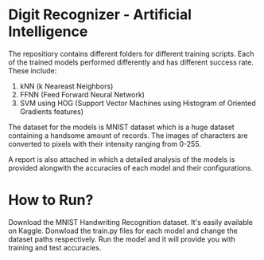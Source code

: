 # Digit Recognizer - Artificial Intelligence

The repositiory contains different folders for different training scripts. Each of the trained models performed differently and has different success rate. These include:
  1. kNN (k Neareast Neighbors)
  2. FFNN (Feed Forward Neural Network)
  3. SVM using HOG (Support Vector Machines using Histogram of Oriented Gradients features)

The dataset for the models is MNIST dataset which is a huge dataset containing a handsome amount of records. The images of characters are converted to pixels with their intensity ranging from 0-255.

A report is also attached in which a detailed analysis of the models is provided alongwith the accuracies of each model and their configurations.

# How to Run?

Download the MNIST Handwriting Recognition dataset. It's easily available on Kaggle. Donwload the train.py files for each model and change the dataset paths respectively. Run the model and it will provide you with training and test accuracies.
